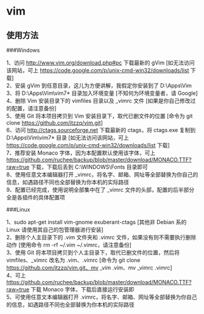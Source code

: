 vim
===
使用方法
----------------------------------- 
###Windows

1、访问 http://www.vim.org/download.php#pc 下载最新的 gVim [如无法访问该网站，可上 https://code.google.com/p/unix-cmd-win32/downloads/list 下载]  
2、安装 gVim 到任意目录，这儿为方便讲解，我假定你安装到了 D:\Apps\Vim  
3、将 D:\Apps\Vim\vim7* 目录加入环境变量 [不知何为环境变量者，请 Google]  
4、删除 Vim 安装目录下的 vimfiles 目录以及 _vimrc 文件 [如果是你自己修改过的配置，请注意备份]  
5、使用 Git 将本项目拷贝到 Vim 安装目录下，取代已删文件的位置 [命令为 git clone https://github.com/itzzq/vim.git]  
6、访问 http://ctags.sourceforge.net 下载最新的 ctags，将 ctags.exe 复制到 D:\Apps\Vim\vim7* 目录 [如无法访问该网站，可上 https://code.google.com/p/unix-cmd-win32/downloads/list 下载]  
7、推荐安装 Monaco 字体，因为本配置默认使用该字体，可上 https://github.com/ruchee/backup/blob/master/download/MONACO.TTF?raw=true 下载，下载后丢到 C:\WINDOWS\Fonts 目录即可  
8、使用任意文本编辑器打开 _vimrc，将名字、邮箱、网址等全部替换为你自己的信息，如遇路径不同也全部替换为你本机的实际路径  
9、配置已经完成，使用说明全部集中在了 _vimrc 文件的头部，配置的后半部分全是各插件的具体配置项  

###Linux 

1、sudo apt-get install vim-gnome exuberant-ctags [其他非 Debian 系的 Linux 请使用其自己的包管理器进行安装]  
2、删除个人主目录下的 .vim 文件夹和 .vimrc 文件，如果没有则不需要执行删除动作 [使用命令 rm -rf ~/.vim ~/.vimrc，请注意备份]  
3、使用 Git 将本项目拷贝到个人主目录下，取代已删文件的位置，然后将 vimfiles、_vimrc 改名为 .vim、.vimrc [命令为 git clone https://github.com/itzzq/vim.git、mv _vim .vim、mv _vimrc .vimrc]  
4、可上 https://github.com/ruchee/backup/blob/master/download/MONACO.TTF?raw=true 下载 Monaco 字体，下载后直接运行安装即  
5、可使用任意文本编辑器打开 .vimrc，将名字、邮箱、网址等全部替换为你自己的信息，如遇路径不同也全部替换为你本机的实际路径  
